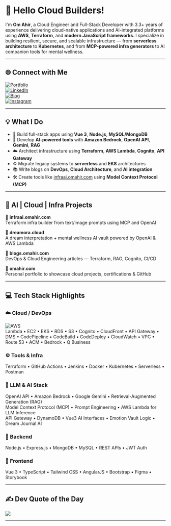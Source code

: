 # 👋 Hello Cloud Builders!

I'm **Om Ahir**, a Cloud Engineer and Full-Stack Developer with 3.3+ years of experience delivering cloud-native applications and AI-integrated platforms using **AWS**, **Terraform**, and **modern JavaScript frameworks**. I specialize in building resilient, secure, and scalable infrastructure — from **serverless architecture** to **Kubernetes**, and from **MCP-powered infra generators** to AI companion tools for mental wellness.

---
 
## 🌐 Connect with Me

[![Portfolio](https://img.shields.io/badge/Portfolio-%23000000.svg?style=for-the-badge&logo=firefox&logoColor=#FF7139)](https://omahir.com)  
[![LinkedIn](https://img.shields.io/badge/LinkedIn-%230077B5.svg?logo=linkedin&logoColor=white)](https://www.linkedin.com/in/om-ahir-324618218)  
[![Blog](https://img.shields.io/badge/Blog-%23FF7139.svg?style=for-the-badge&logo=hashnode&logoColor=white)](https://blog.omahir.com)  
[![Instagram](https://img.shields.io/badge/Instagram-%23E4405F.svg?logo=Instagram&logoColor=white)](https://www.instagram.com/om_ahirr)

---

## 💡 What I Do

- 🚀 Build full-stack apps using **Vue 3**, **Node.js**, **MySQL/MongoDB**
- 🧠 Develop **AI-powered tools** with **Amazon Bedrock**, **OpenAI API**, **Gemini**, **RAG**
- ☁️ Architect infrastructure using **Terraform**, **AWS Lambda**, **Cognito**, **API Gateway**
- ⚙️ Migrate legacy systems to **serverless** and **EKS** architectures
- 📚 Write blogs on **DevOps**, **Cloud Architecture**, and **AI integration**  
- 🛠️ Create tools like [infraai.omahir.com](https://infraai.omahir.com) using **Model Context Protocol (MCP)**

---

## 🧠 AI | Cloud | Infra Projects

🔹 **infraai.omahir.com**  
Terraform infra builder from text/image prompts using MCP and OpenAI

🔹 **dreamora.cloud**  
A dream interpretation + mental wellness AI vault powered by OpenAI & AWS Lambda

🔹 **blogs.omahir.com**  
DevOps & Cloud Engineering articles — Terraform, RAG, Cognito, CI/CD

🔹 **omahir.com**  
Personal portfolio to showcase cloud projects, certifications & GitHub

---

## 💻 Tech Stack Highlights

### ☁️ Cloud / DevOps  
![AWS](https://img.shields.io/badge/AWS-%23FF9900.svg?style=for-the-badge&logo=amazon-aws&logoColor=white)  
Lambda • EC2 • EKS • RDS • S3 • Cognito • CloudFront • API Gateway • DMS • CodePipeline • CodeBuild • CodeDeploy • CloudWatch • VPC • Route 53 • ACM • Bedrock • Q Business

### ⚙️ Tools & Infra  
Terraform • GitHub Actions • Jenkins • Docker • Kubernetes • Serverless • Postman

### 🤖 LLM & AI Stack  
OpenAI API • Amazon Bedrock • Google Gemini • Retrieval-Augmented Generation (RAG)  
Model Context Protocol (MCP) • Prompt Engineering • AWS Lambda for LLM Inference  
API Gateway • DynamoDB • Vue3 AI Interfaces • Emotion Vault Logic • Dream Journal AI

### 🧱 Backend  
Node.js • Express.js • MongoDB • MySQL • REST APIs • JWT Auth

### 🎨 Frontend  
Vue 3 • TypeScript • Tailwind CSS • AngularJS • Bootstrap • Figma • Storybook

---

## ✍️ Dev Quote of the Day  
![](https://quotes-github-readme.vercel.app/api?type=horizontal&theme=radical)

---

<!-- Proudly crafted by Om Ahir | Let’s build something magical in the cloud -->

